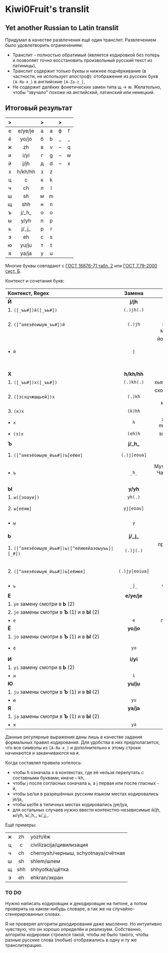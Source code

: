 # Kiwi0Fruit's translit

## Yet another Russian to Latin translit

Придумал в качестве развлечения ещё один транслит. Развлечением было удовлетворить ограничениям:

* Транслит - полностью обратимый (является кодировкой без потерь и позволяет точно восстановить произвольный русский текст из латиницы),
* Транслит содержит только буквы и нижнее подчёркивание (в частности, не использует апостроф): отображение из русских букв `[А-Яа-я_]` в английские `[A-Za-z_]`,
* Не содержит далёких фонетических замен типа щ → w. Желательно, чтобы "звучало" похоже на английский, латинский или немецкий.


## Итоговый результат

|  >  |         |  >  |     |  >  |     |
|:---:|:-------:|:---:|:---:|:---:|:---:|
|  е  | e/ye/je |  а  |  a  |  ф  |  f  |
|  ё  |  yo/jo  |  б  |  b  |  _  |  _  |
|  ж  |   zh    |  в  |  v  |  –  |  q  |
|  и  |  i/yi   |  г  |  g  |  –  |  w  |
|  й  |  ј/jh   |  д  |  d  |  –  |  x  |
|  х  | h/kh/hh |  з  |  z  |     |     |
|  ц  |    c    |  к  |  k  |     |     |
|  ч  |   ch    |  л  |  l  |     |     |
|  ш  |   sh    |  м  |  m  |     |     |
|  щ  |   shh   |  н  |  n  |     |     |
|  ъ  | j/\_h\_ |  о  |  o  |     |     |
|  ы  |  y/yh   |  п  |  p  |     |     |
|  ь  | j/\_j\_ |  р  |  r  |     |     |
|  э  |   eh    |  с  |  s  |     |     |
|  ю  |  yu/ju  |  т  |  t  |     |     |
|  я  |  ya/ja  |  у  |  u  |     |     |


Многие буквы совпадают с [ГОСТ 16876-71 табл. 2](https://ru.wikipedia.org/wiki/%D0%A2%D1%80%D0%B0%D0%BD%D1%81%D0%BB%D0%B8%D1%82%D0%B5%D1%80%D0%B0%D1%86%D0%B8%D1%8F_%D1%80%D1%83%D1%81%D1%81%D0%BA%D0%BE%D0%B3%D0%BE_%D0%B0%D0%BB%D1%84%D0%B0%D0%B2%D0%B8%D1%82%D0%B0_%D0%BB%D0%B0%D1%82%D0%B8%D0%BD%D0%B8%D1%86%D0%B5%D0%B9#%D0%A1%D1%80%D0%B0%D0%B2%D0%BD%D0%B8%D1%82%D0%B5%D0%BB%D1%8C%D0%BD%D0%B0%D1%8F_%D1%82%D0%B0%D0%B1%D0%BB%D0%B8%D1%86%D0%B0_%D1%81%D0%B8%D1%81%D1%82%D0%B5%D0%BC_%D1%82%D1%80%D0%B0%D0%BD%D1%81%D0%BB%D0%B8%D1%82%D0%B5%D1%80%D0%B0%D1%86%D0%B8%D0%B8) или [ГОСТ 7.79-2000 сист. Б](https://ru.wikipedia.org/wiki/%D0%A2%D1%80%D0%B0%D0%BD%D1%81%D0%BB%D0%B8%D1%82%D0%B5%D1%80%D0%B0%D1%86%D0%B8%D1%8F_%D1%80%D1%83%D1%81%D1%81%D0%BA%D0%BE%D0%B3%D0%BE_%D0%B0%D0%BB%D1%84%D0%B0%D0%B2%D0%B8%D1%82%D0%B0_%D0%BB%D0%B0%D1%82%D0%B8%D0%BD%D0%B8%D1%86%D0%B5%D0%B9#%D0%A1%D1%80%D0%B0%D0%B2%D0%BD%D0%B8%D1%82%D0%B5%D0%BB%D1%8C%D0%BD%D0%B0%D1%8F_%D1%82%D0%B0%D0%B1%D0%BB%D0%B8%D1%86%D0%B0_%D1%81%D0%B8%D1%81%D1%82%D0%B5%D0%BC_%D1%82%D1%80%D0%B0%D0%BD%D1%81%D0%BB%D0%B8%D1%82%D0%B5%D1%80%D0%B0%D1%86%D0%B8%D0%B8).

Контекст и сочетания букв:

| Контекст, Regex                                               |     Замена     |                                  Примеры                                  |
|:------------------------------------------------------------- |:--------------:|:-------------------------------------------------------------------------:|
| **Й**                                                         |    **ј/jh**    |                                                                           |
| 1. `([_ъь#])й([_ъь#])`                                        |   `(.)jh(.)`   |                               йъог/jh_h_og                                |
| 2. `([^аяеэёоиыую_ъь#])й`                                     |    `(.)jh`     |             подйес/podjhes, подйод/podjhod, мурьйин/mur_j_jin             |
| •  `й`                                                        |      `j`       | йод/jod, белый/belyj, байес/bajes, йиппи/jippi, байыс/bajys, байяс/bajyas |
|                                                               |                |                                                                           |
| **Х**                                                         |  **h/kh/hh**   |                                                                           |
| 1. `([_ъь#])х([_ъь#])`                                        |   `(.)kh(.)`   |                          хья/khjya, хьан/kh_j_an                          |
| 2. `([зсхцчжшщьей])х`                                         |    `(.)kh`     |             сход/skhod, мех/mekh, мэр/mehr, мурьхин/murjkhin              |
| 3. `(к)х`                                                     |    `(k)hh`     |                                 кхе/khhe                                  |
| •  `х`                                                        |      `h`       |                    хохолок/hoholok, mur_h_hin/муръхин                     |
| •  `(э)х`                                                     |    `(eh)h`     |                            эхо/ehho, эон/ehon                             |
|                                                               |                |                                                                           |
| **Ъ**                                                         |  **j/\_h\_**   |                                                                           |
| 1. `([^аяеэёоиыую_йъь#])ъ[еёюя]`                              |  `(.)j[eoua]`  |                        объект/objekt, изъян/izjan                         |
| •  `ъ`                                                        |     `_h_`      |            Муъминат/Mu_h_minat, Чанъань/Chan_h_anj, онъ/on_h_             |
|                                                               |                |                                                                           |
| **Ы**                                                         |    **y/yh**    |                                                                           |
| 1. `ы([эоауи])`                                               |    `yh(.)`     |                              ыа/yha, ыи/yhi                               |
| 2. `ы[еёяю]`                                                  |   `yj[eoau]`   |                       белые/belyje, бедныя/bednyja                        |
| •  `ы`                                                        |      `y`       |                         крыска/kryska, ыпся/ypsya                         |
|                                                               |                |                                                                           |
| **Ь**                                                         |  **j/\_j\_**   |                                                                           |
| 1. <code>([^аяеэёоиыую_йъь#])ь([^еёиюяйаэоыуъь]\|[_#])</code> |   `(.)j(.)`    |               прячься/pryachjsya, мыться/mytjsya, конь/konj               |
| 2. `([^аяеэёоиыую_йъь#])ь[еёиюя]`                             | `(.)jy[eoiua]` |                  пьеса/pjyesa, пьян/pjyan, ладьи/ladjyi                   |
| •  `ь`                                                        |     `_j_`      |                             чаньол/chan_j_ol                              |
|                                                               |                |                                                                           |
| **Е**                                                         |  **e/ye/je**   |                                                                           |
| 1. `ye` замену смотри в **Ь** (2)                             |                |                                                                           |
| 2. `je` замены смотри в **Ъ** (1) и в **Ы** (2)               |                |                                                                           |
| •  `е`                                                        |      `e`       |                            пена/pena, ель/elj                             |
| **Ё**                                                         |   **yo/jo**    |                                                                           |
| 1. `jo` замены смотри в **Ъ** (1) и в **Ы** (2)               |                |                                                                           |
| •  `ё`                                                        |      `yo`      |                           ёмко/yomko, мёд/myod                            |
| **И**                                                         |    **i/yi**    |                                                                           |
| 1. `yi` замену смотри в **Ь** (2)                             |                |                                                                           |
| •  `и`                                                        |      `i`       |                                  миг/mig                                  |
| **Ю**                                                         |   **yu/ju**    |                                                                           |
| 1. `ju` замены смотри в **Ъ** (1) и в **Ы** (2)               |                |                                                                           |
| •  `ю`                                                        |      `yu`      |                                 Yulya/Юля                                 |
| **Я**                                                         |   **ya/ja**    |                                                                           |
| 1. `ja` замены смотри в **Ъ** (1) и в **Ы** (2)               |                |                                                                           |
| •  `я`                                                        |      `ya`      |                                 Izya/Изя                                  |

Данные регулярные выражения даны лишь в качестве задания формальных правил кодирования. Для удобства в них предполагается, что все символы из `[А-Яа-я_]` и дополнительно к этому строки начинаются и заканчиваются на `#`.

Когда составлял правила хотелось:

* чтобы h означала х в контекстах, где её нельзя перепутать с составными буквами, иначе – kh,
* чтобы j после согласных означала ь, а j первая или после гласных - й,
* чтобы ъe/ъя в разрешённых русским языком местах кодировались je/ja,
* чтобы ьe/бя в типичных местах кодировались jye/jya,
* для остальных случаев нужно ввести контекстно-независимые й/jh, ы/yh, ъ/\_h\_, ь/\_j\_.

Ещё примеры:

|     |         |                                     |
|:---:|:-------:|:----------------------------------- |
|  ж  |   zh    | yozh/ёж                             |
|  ц  |    c    | civilizacija/цивилизация            |
|  ч  |   ch    | chernysh/черныш, schyotnaya/счётная |
|  ш  |   sh    | shlem/шлем                          |
|  щ  |   shh   | shhyotka/щётка                      |
|  э  |   eh    | ehkran/экран                        |


### TO DO

Нужно написать кодировщик и декодировщик на питоне, а потом проверить на каком-нибудь словаре, а так же на случайно-сгенерированных словах.

Я не проверял алгоритм декодирования даже мысленно. Но интуитивно чувствую, что он хорошо определён и реализуем. Собственно, алгоритм кодировки строился такой, чтобы не было такого, чтобы разные русские слова (любые) отображались в одну и ту же транслитерацию.
